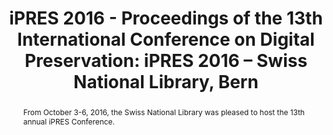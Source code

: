 ---
abstract: From October 3-6, 2016, the Swiss National Library was pleased to host the
  13th annual iPRES Conference.
creators:
- Knight, Steve
- Milic-Frayling, Natasa
- Signori, Barbara
date: null
document_url: https://services.phaidra.univie.ac.at/api/object/o:502767/download
grand_parent: iPRES
institutions: []
keywords: []
landing_page_url: https://phaidra.univie.ac.at/o:502767
language: eng
layout: publication
license: CC BY-NC-SA 3.0 AT
notes_url: null
parent: iPRES 2016
presentation_url: null
publication_type: paper
size: 24813494
source_name: iPRES
title: 'iPRES 2016 - Proceedings of the 13th International Conference on Digital Preservation:
  iPRES 2016 – Swiss National Library, Bern'
year: 2016
---